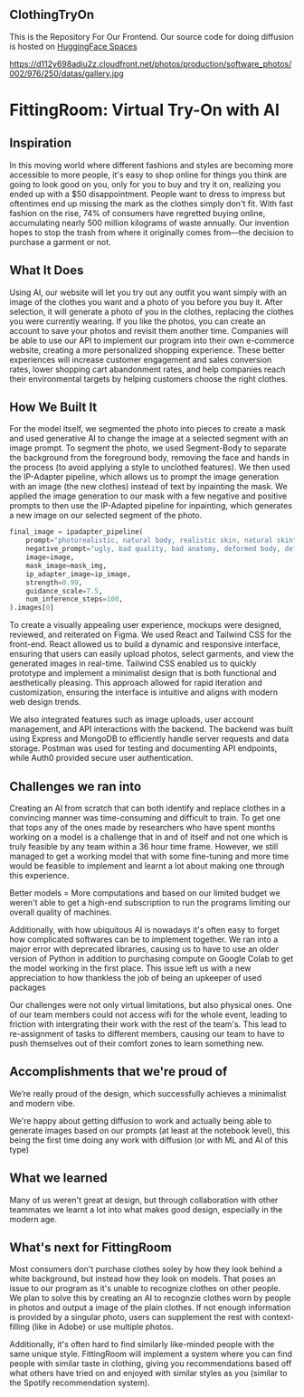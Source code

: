 ## ClothingTryOn

This is the Repository For Our Frontend. Our source code for doing diffusion is hosted on [HuggingFace Spaces](https://huggingface.co/spaces/amarasep/ClothingTryonModel/tree/main)

https://d112y698adiu2z.cloudfront.net/photos/production/software_photos/002/976/250/datas/gallery.jpg 

# FittingRoom: Virtual Try-On with AI

## Inspiration

In this moving world where different fashions and styles are becoming more accessible to more people, it's easy to shop online for things you think are going to look good on you, only for you to buy and try it on, realizing you ended up with a $50 disappointment. People want to dress to impress but oftentimes end up missing the mark as the clothes simply don't fit. With fast fashion on the rise, 74% of consumers have regretted buying online, accumulating nearly 500 million kilograms of waste annually. Our invention hopes to stop the trash from where it originally comes from—the decision to purchase a garment or not.

## What It Does

Using AI, our website will let you try out any outfit you want simply with an image of the clothes you want and a photo of you before you buy it. After selection, it will generate a photo of you in the clothes, replacing the clothes you were currently wearing. If you like the photos, you can create an account to save your photos and revisit them another time. Companies will be able to use our API to implement our program into their own e-commerce website, creating a more personalized shopping experience. These better experiences will increase customer engagement and sales conversion rates, lower shopping cart abandonment rates, and help companies reach their environmental targets by helping customers choose the right clothes.

## How We Built It

For the model itself, we segmented the photo into pieces to create a mask and used generative AI to change the image at a selected segment with an image prompt. To segment the photo, we used Segment-Body to separate the background from the foreground body, removing the face and hands in the process (to avoid applying a style to unclothed features). We then used the IP-Adapter pipeline, which allows us to prompt the image generation with an image (the new clothes) instead of text by inpainting the mask. We applied the image generation to our mask with a few negative and positive prompts to then use the IP-Adapted pipeline for inpainting, which generates a new image on our selected segment of the photo.

```python
final_image = ipadapter_pipeline(
    prompt="photorealistic, natural body, realistic skin, natural skin",
    negative_prompt="ugly, bad quality, bad anatomy, deformed body, deformed hands, deformed feet, deformed face, deformed clothing, deformed skin, bad skin, leggings, tights, stockings",
    image=image,
    mask_image=mask_img,
    ip_adapter_image=ip_image,
    strength=0.99,
    guidance_scale=7.5,
    num_inference_steps=100,
).images[0]
```

To create a visually appealing user experience, mockups were designed, reviewed, and reiterated on Figma. We used React and Tailwind CSS for the front-end. React allowed us to build a dynamic and responsive interface, ensuring that users can easily upload photos, select garments, and view the generated images in real-time. Tailwind CSS enabled us to quickly prototype and implement a minimalist design that is both functional and aesthetically pleasing. This approach allowed for rapid iteration and customization, ensuring the interface is intuitive and aligns with modern web design trends.

We also integrated features such as image uploads, user account management, and API interactions with the backend. The backend was built using Express and MongoDB to efficiently handle server requests and data storage. Postman was used for testing and documenting API endpoints, while Auth0 provided secure user authentication.

## Challenges we ran into

Creating an AI from scratch that can both identify and replace clothes in a convincing manner was time-consuming and difficult to train. To get one that tops any of the ones made by researchers who have spent months working on a model is a challenge that in and of itself and not one which is truly feasible by any team within a 36 hour time frame. However, we still managed to get a working model that with some fine-tuning and more time would be feasible to implement and learnt a lot about making one through this experience.

Better models = More computations and based on our limited budget we weren't able to get a high-end subscription to run the programs limiting our overall quality of machines.

Additionally, with how ubiquitous AI is nowadays it's often easy to forget how complicated softwares can be to implement together. We ran into a major error with deprecated libraries, causing us to have to use an older version of Python in addition to purchasing compute on Google Colab to get the model working in the first place. This issue left us with a new appreciation to how thankless the job of being an upkeeper of used packages

Our challenges were not only virtual limitations, but also physical ones. One of our team members could not access wifi for the whole event, leading to friction with intergrating their work with the rest of the team's. This lead to re-assignment of tasks to different members, causing our team to have to push themselves out of their comfort zones to learn something new.

## Accomplishments that we're proud of

We’re really proud of the design, which successfully achieves a minimalist and modern vibe.

We're happy about getting diffusion to work and actually being able to generate images based on our prompts (at least at the notebook level), this being the first time doing any work with diffusion (or with ML and AI of this type)

## What we learned

Many of us weren't great at design, but through collaboration with other teammates we learnt a lot into what makes good design, especially in the modern age.

## What's next for FittingRoom

Most consumers don't purchase clothes soley by how they look behind a white background, but instead how they look on models. That poses an issue to our program as it's unable to recognize clothes on other people. We plan to solve this by creating an AI to recognzie clothes worn by people in photos and output a image of the plain clothes. If not enough information is provided by a singular photo, users can supplement the rest with context-filling (like in Adobe) or use multiple photos.

Additionally, it's often hard to find similarly like-minded people with the same unique style. FittingRoom will implement a system where you can find people with similar taste in clothing, giving you recommendations based off what others have tried on and enjoyed with similar styles as you (similar to the Spotify recommendation system).
